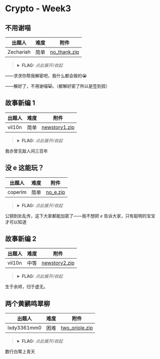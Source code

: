 # Crypto - Week3

## 不用谢喵

| 出题人 | 难度 | 附件 |
|-----|-----|-----|
| Zechariah | 简单 | [no_thank.zip](https://github.com/project-newstar/newstar-ctf-2024/releases/download/attachment-week3/no_thank.zip) |

> <details><summary><strong>FLAG:</strong> <i>点此展开/收起</i></summary>
> <code>flag{HOw_c4REfu1Ly_yOu_O65ERve!}</code>
> </details>

——求求你帮我解密吧，我什么都会做的😭

——解好了，不用谢喵😸。（都解好密了所以是签到捏）

## 故事新编 1

| 出题人 | 难度 | 附件 |
|-----|-----|-----|
| vil10n | 简单 | [newstory1.zip](https://github.com/project-newstar/newstar-ctf-2024/releases/download/attachment-week3/newstory1.zip) |

> <details><summary><strong>FLAG:</strong> <i>点此展开/收起</i></summary>
> <code>flag{b14375358eabfea4e405bd2186936289}</code>
> </details>

我亦曾无敌人间三百年

## 没 e 这能玩？

| 出题人 | 难度 | 附件 |
|-----|-----|-----|
| coperlm | 简单 | [no_e.zip](https://github.com/project-newstar/newstar-ctf-2024/releases/download/attachment-week3/no_e.zip) |

> <details><summary><strong>FLAG:</strong> <i>点此展开/收起</i></summary>
> <code>flag{th1s_2s_A_rea119_f34ggg}</code>
> </details>

公钥到处乱传，这下大家都能加密了——我不想把 $e$ 告诉大家，只有聪明的宝宝才可以知道

## 故事新编 2

| 出题人 | 难度 | 附件 |
|-----|-----|-----|
| vil10n | 中等 | [newstory2.zip](https://github.com/project-newstar/newstar-ctf-2024/releases/download/attachment-week3/newstory2.zip) |

> <details><summary><strong>FLAG:</strong> <i>点此展开/收起</i></summary>
> <code>flag{8bc383165248f2e45a6910960a61e6a8}</code>
> </details>

生于余烬，归于虚无。

## 两个黄鹂鸣翠柳

| 出题人 | 难度 | 附件 |
|-----|-----|-----|
| lxdy3361mm0 | 困难 | [two_oriole.zip](https://github.com/project-newstar/newstar-ctf-2024/releases/download/attachment-week3/two_oriole.zip) |

> <details><summary><strong>FLAG:</strong> <i>点此展开/收起</i></summary>
> <code>flag{V_me_the_flag}</code>
> </details>

数行白鹭上青天
